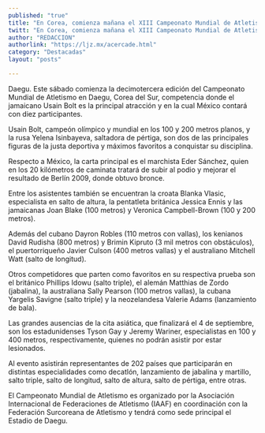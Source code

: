 ```yaml
---
published: "true"
title: "En Corea, comienza mañana el XIII Campeonato Mundial de Atletismo"
twitt: "En Corea, comienza mañana el XIII Campeonato Mundial de Atletismo"
author: "REDACCION"
authorlink: "https://ljz.mx/acercade.html"
category: "Destacadas"
layout: "posts"

---
```



  Daegu. Este sábado comienza la decimotercera edición del Campeonato Mundial de Atletismo en Daegu, Corea del Sur, competencia donde el jamaicano Usain Bolt es la principal atracción y en la cual México contará con diez participantes.



  Usain Bolt, campeón olímpico y mundial en los 100 y 200 metros planos, y la rusa Yelena Isinbayeva, saltadora de pértiga, son dos de las principales figuras de la justa deportiva y máximos favoritos a conquistar su disciplina.



  Respecto a México, la carta principal es el marchista Eder Sánchez, quien en los 20 kilómetros de caminata tratará de subir al podio y mejorar el resultado de Berlín 2009, donde obtuvo bronce.



  Entre los asistentes también se encuentran la croata Blanka Vlasic, especialista en salto de altura, la pentatleta británica Jessica Ennis y las jamaicanas Joan Blake (100 metros) y Veronica Campbell-Brown (100 y 200 metros).



  Además del cubano Dayron Robles (110 metros con vallas), los kenianos David Rudisha (800 metros) y Brimin Kipruto (3 mil metros con obstáculos), el puertorriqueño Javier Culson (400 metros vallas) y el australiano Mitchell Watt (salto de longitud).



  Otros competidores que parten como favoritos en su respectiva prueba son el británico Phillips Idowu (salto triple), el alemán Matthias de Zordo (jabalina), la australiana Sally Pearson (100 metros vallas), la cubana Yargelis Savigne (salto triple) y la neozelandesa Valerie Adams (lanzamiento de bala).



  Las grandes ausencias de la cita asiática, que finalizará el 4 de septiembre, son los estadunidenses Tyson Gay y Jeremy Wariner, especialistas en 100 y 400 metros, respectivamente, quienes no podrán asistir por estar lesionados.



  Al evento asistirán representantes de 202 países que participarán en distintas especialidades como decatlón, lanzamiento de jabalina y martillo, salto triple, salto de longitud, salto de altura, salto de pértiga, entre otras.



  El Campeonato Mundial de Atletismo es organizado por la Asociación Internacional de Federaciones de Atletismo (IAAF) en coordinación con la Federación Surcoreana de Atletismo y tendrá como sede principal el Estadio de Daegu.

